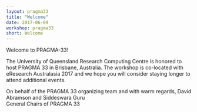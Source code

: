 ```yaml
---
layout: pragma33
title: "Welcome"
date: 2017-06-09
workshop: pragma33
short: Welcome
---
```


Welcome to PRAGMA-33!

The University of Queensland Research Computing Centre is honored to host PRAGMA 33 in Brisbane, Australia. The workshop is co-located with eResearch Australasia 2017 and we hope you will consider staying longer to attend additional events. 


On behalf of the PRAGMA 33 organizing team and with warm regards, 
David Abramson and Siddeswara Guru  
General Chairs of PRAGMA 33

